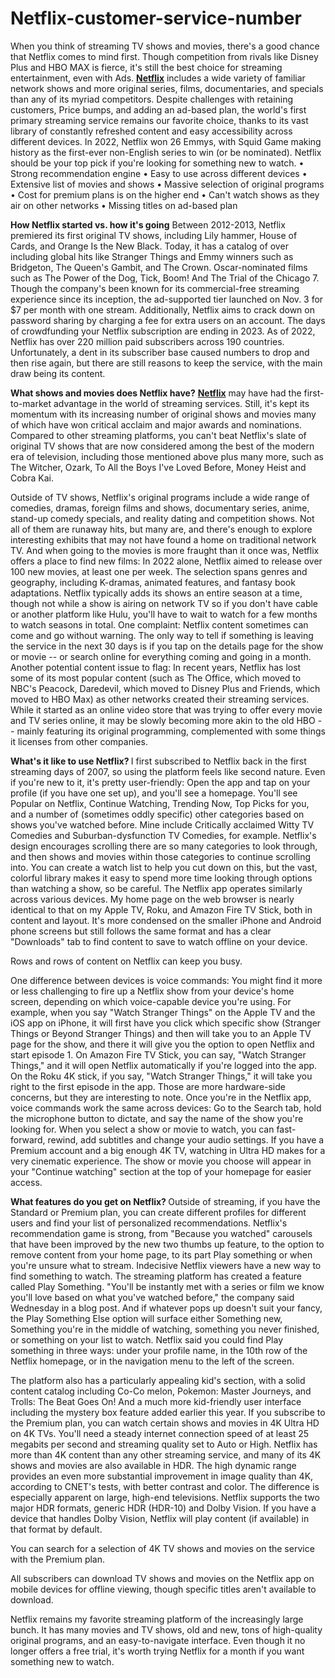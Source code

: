 # Netflix-customer-service-number

When you think of streaming TV shows and movies, there's a good chance that Netflix comes to mind first. Though competition from rivals like Disney Plus and HBO MAX is fierce, it's still the best choice for streaming entertainment, even with Ads.
<b><a href="https://iguruservices.com/support">Netflix</a></b> includes a wide variety of familiar network shows and more original series, films, documentaries, and specials than any of its myriad competitors. Despite challenges with retaining customers, Price bumps, and adding an ad-based plan, the world's first primary streaming service remains our favorite choice, thanks to its vast library of constantly refreshed content and easy accessibility across different devices. In 2022, Netflix won 26 Emmys, with Squid Game making history as the first-ever non-English series to win (or be nominated). Netflix should be your top pick if you're looking for something new to watch. 
•       Strong recommendation engine
•       Easy to use across different devices
•       Extensive list of movies and shows
•       Massive selection of original programs
•       Cost for premium plans is on the higher end
•       Can't watch shows as they air on other networks
•       Missing titles on ad-based plan

<b>How Netflix started vs. how it's going</b>
Between 2012-2013, Netflix premiered its first original TV shows, including Lily hammer, House of Cards, and Orange Is the New Black. Today, it has a catalog of over including global hits like Stranger Things and Emmy winners such as Bridgeton, The Queen's Gambit, and The Crown. Oscar-nominated films such as The Power of the Dog, Tick, Boom! And The Trial of the Chicago 7.
Though the company's been known for its commercial-free streaming experience since its inception, the ad-supported tier launched on Nov. 3 for $7 per month with one stream. Additionally,  Netflix aims to crack down on password sharing by charging a fee for extra users on an account. The days of crowdfunding your Netflix subscription are ending in 2023. 
As of 2022, Netflix has over 220 million paid subscribers across 190 countries. Unfortunately, a dent in its subscriber base caused numbers to drop and then rise again, but there are still reasons to keep the service, with the main draw being its content. 

<b>What shows and movies does Netflix have?</b>
<b><a href="https://iguruservices.com/support">Netflix</a></b> may have had the first-to-market advantage in the world of streaming services. Still, it's kept its momentum with its increasing number of original shows and movies many of which have won critical acclaim and major awards and nominations.
Compared to other streaming platforms, you can't beat Netflix's slate of original TV shows that are now considered among the best of the modern era of television, including those mentioned above plus many more, such as The Witcher, Ozark, To All the Boys I've Loved Before, Money Heist and Cobra Kai.

Outside of TV shows, Netflix's original programs include a wide range of comedies, dramas, foreign films and shows, documentary series, anime, stand-up comedy specials, and reality dating and competition shows. Not all of them are runaway hits, but many are, and there's enough to explore interesting exhibits that may not have found a home on traditional network TV. And when going to the movies is more fraught than it once was, Netflix offers a place to find new films: In 2022 alone, Netflix aimed to release over 100 new movies, at least one per week. The selection spans genres and geography, including K-dramas, animated features, and fantasy book adaptations.
Netflix typically adds its shows an entire season at a time, though not while a show is airing on network TV so if you don't have cable or another platform like Hulu, you'll have to wait to watch for a few months to watch seasons in total. 
One complaint: Netflix content sometimes can come and go without warning. The only way to tell if something is leaving the service in the next 30 days is if you tap on the details page for the show or movie -- or search online for everything coming and going in a month.
Another potential content issue to flag: In recent years, Netflix has lost some of its most popular content (such as The Office, which moved to NBC's Peacock, Daredevil, which moved to Disney Plus and Friends, which moved to HBO Max) as other networks created their streaming services. While it started as an online video store that was trying to offer every movie and TV series online, it may be slowly becoming more akin to the old HBO -- mainly featuring its original programming, complemented with some things it licenses from other companies.

<b>What's it like to use Netflix? </b>
I first subscribed to Netflix back in the first streaming days of 2007, so using the platform feels like second nature. Even if you're new to it, it's pretty user-friendly: Open the app and tap on your profile (if you have one set up), and you'll see a homepage. You'll see Popular on Netflix, Continue Watching, Trending Now, Top Picks for you, and a number of (sometimes oddly specific) other categories based on shows you've watched before. Mine include Critically acclaimed Witty TV Comedies and Suburban-dysfunction TV Comedies, for example. 
Netflix's design encourages scrolling there are so many categories to look through, and then shows and movies within those categories to continue scrolling into. You can create a watch list to help you cut down on this, but the vast, colorful library makes it easy to spend more time looking through options than watching a show, so be careful.
The Netflix app operates similarly across various devices. My home page on the web browser is nearly identical to that on my Apple TV, Roku, and Amazon Fire TV Stick, both in content and layout. It's more condensed on the smaller iPhone and Android phone screens but still follows the same format and has a clear "Downloads" tab to find content to save to watch offline on your device. 

Rows and rows of content on Netflix can keep you busy.

One difference between devices is voice commands: You might find it more or less challenging to fire up a Netflix show from your device's home screen, depending on which voice-capable device you're using.
For example, when you say "Watch Stranger Things" on the Apple TV and the iOS app on iPhone, it will first have you click which specific show (Stranger Things or Beyond Stranger Things) and then will take you to an Apple TV page for the show, and there it will give you the option to open Netflix and start episode 1. On Amazon Fire TV Stick, you can say, "Watch Stranger Things," and it will open Netflix automatically if you're logged into the app. On the Roku 4K stick, if you say, "Watch Stranger Things," it will take you right to the first episode in the app. Those are more hardware-side concerns, but they are interesting to note. 
Once you're in the Netflix app, voice commands work the same across devices: Go to the Search tab, hold the microphone button to dictate, and say the name of the show you're looking for. 
When you select a show or movie to watch, you can fast-forward, rewind, add subtitles and change your audio settings. If you have a Premium account and a big enough 4K TV, watching in Ultra HD makes for a very cinematic experience. The show or movie you choose will appear in your "Continue watching" section at the top of your homepage for easier access. 

<b>What features do you get on Netflix? </b>
Outside of streaming, if you have the Standard or Premium plan, you can create different profiles for different users and find your list of personalized recommendations. 
Netflix's recommendation game is strong, from "Because you watched" carousels that have been improved by the new two thumbs up feature, to the option to remove content from your home page, to its part Play something or when you're unsure what to stream. Indecisive Netflix viewers have a new way to find something to watch. The streaming platform has created a feature called Play Something.
"You'll be instantly met with a series or film we know you'll love based on what you've watched before," the company said Wednesday in a blog post. And if whatever pops up doesn't suit your fancy, the Play Something Else option will surface either Something new, Something you're in the middle of watching, something you never finished, or something on your list to watch. 
Netflix said you could find Play something in three ways: under your profile name, in the 10th row of the Netflix homepage, or in the navigation menu to the left of the screen.

The platform also has a particularly appealing kid's section, with a solid content catalog including Co-Co melon, Pokemon: Master Journeys, and Trolls: The Beat Goes On! And a much more kid-friendly user interface including the mystery box feature added earlier this year.
If you subscribe to the Premium plan, you can watch certain shows and movies in 4K Ultra HD on 4K TVs. You'll need a steady internet connection speed of at least 25 megabits per second and streaming quality set to Auto or High. 
Netflix has more than 4K content than any other streaming service, and many of its 4K shows and movies are also available in HDR. The high dynamic range provides an even more substantial improvement in image quality than 4K, according to CNET's tests, with better contrast and color. The difference is especially apparent on large, high-end televisions. Netflix supports the two major HDR formats, generic HDR (HDR-10) and Dolby Vision. If you have a device that handles Dolby Vision, Netflix will play content (if available) in that format by default.

You can search for a selection of 4K TV shows and movies on the service with the Premium plan.

All subscribers can download TV shows and movies on the Netflix app on mobile devices for offline viewing, though specific titles aren't available to download. 

Netflix remains my favorite streaming platform of the increasingly large bunch. It has many movies and TV shows, old and new, tons of high-quality original programs, and an easy-to-navigate interface. 
Even though it no longer offers a free trial, it's worth trying Netflix for a month if you want something new to watch.
